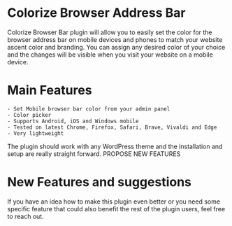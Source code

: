 # Colorize Browser Address Bar
 Colorize Browser Bar plugin will allow you to easily set the color for the browser address bar on mobile devices and phones to match your website ascent color and branding. You can assign any desired color of your choice and the changes will be visible when you visit your website on a mobile device.

# Main Features

    - Set Mobile browser bar color from your admin panel
    - Color picker
    - Supports Android, iOS and Windows mobile
    - Tested on latest Chrome, Firefox, Safari, Brave, Vivaldi and Edge
    - Very lightweight

The plugin should work with any WordPress theme and the installation and setup are really straight forward.
PROPOSE NEW FEATURES

# New Features and suggestions

If you have an idea how to make this plugin even better or you need some specific feature that could also benefit the rest of the plugin users, feel free to reach out.
